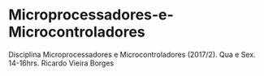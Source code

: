 # Microprocessadores-e-Microcontroladores
Disciplina Microprocessadores e Microcontroladores (2017/2). Qua e Sex. 14-16hrs. Ricardo Vieira Borges
